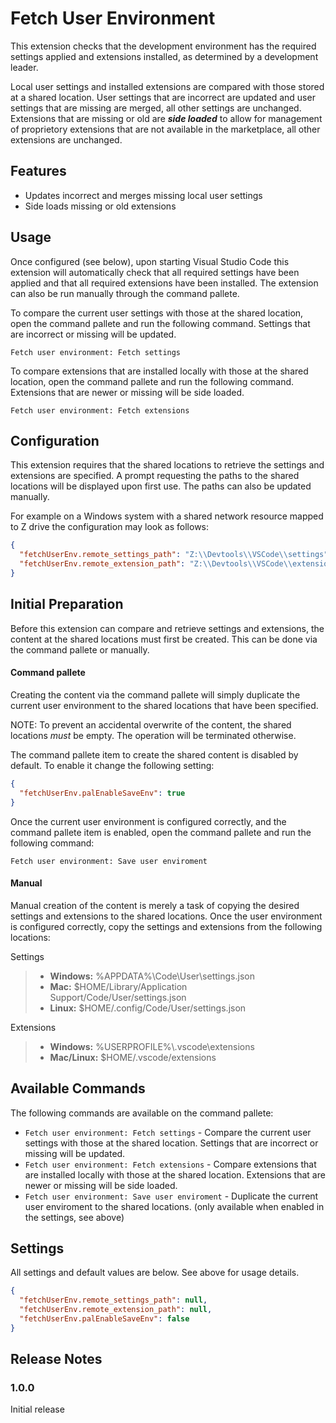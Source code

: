 # Fetch User Environment

This extension checks that the development environment has the required settings applied and extensions installed, as determined by a development leader.

Local user settings and installed extensions are compared with those stored at a shared location.  User settings that are incorrect are updated and user settings that are missing are merged, all other settings are unchanged.  Extensions that are missing or old are __*side loaded*__ to allow for management of proprietory extensions that are not available in the marketplace, all other extensions are unchanged.

## Features

* Updates incorrect and merges missing local user settings
* Side loads missing or old extensions

## Usage

Once configured (see below), upon starting Visual Studio Code this extension will automatically check that all required settings have been applied and that all required extensions have been installed.  The extension can also be run manually through the command pallete.

To compare the current user settings with those at the shared location, open the command pallete and run the following command.  Settings that are incorrect or missing will be updated.

```
Fetch user environment: Fetch settings
```

To compare extensions that are installed locally with those at the shared location, open the command pallete and run the following command.  Extensions that are newer or missing will be side loaded.

```
Fetch user environment: Fetch extensions
```

## Configuration

This extension requires that the shared locations to retrieve the settings and extensions are specified.  A prompt requesting the paths to the shared locations will be displayed upon first use.  The paths can also be updated manually.

For example on a Windows system with a shared network resource mapped to Z drive the configuration may look as follows:

```json
{
  "fetchUserEnv.remote_settings_path": "Z:\\Devtools\\VSCode\\settings",
  "fetchUserEnv.remote_extension_path": "Z:\\Devtools\\VSCode\\extensions"
}
```

## Initial Preparation

Before this extension can compare and retrieve settings and extensions, the content at the shared locations must first be created.  This can be done via the command pallete or manually.

#### Command pallete

Creating the content via the command pallete will simply duplicate the current user environment to the shared locations that have been specified.

NOTE: To prevent an accidental overwrite of the content, the shared locations _must_ be empty.  The operation will be terminated otherwise.

The command pallete item to create the shared content is disabled by default.  To enable it change the following setting:

```json
{
  "fetchUserEnv.palEnableSaveEnv": true
}
```

Once the current user environment is configured correctly, and the command pallete item is enabled, open the command pallete and run the following command:

```
Fetch user environment: Save user enviroment
```

#### Manual

Manual creation of the content is merely a task of copying the desired settings and extensions to the shared locations.  Once the user environment is configured correctly, copy the settings and extensions from the following locations:

Settings

> * __Windows:__ %APPDATA%\Code\User\settings.json
> * __Mac:__ $HOME/Library/Application Support/Code/User/settings.json
> * __Linux:__ $HOME/.config/Code/User/settings.json

Extensions

> * __Windows:__ %USERPROFILE%\\.vscode\extensions
> * __Mac/Linux:__ $HOME/.vscode/extensions

## Available Commands

The following commands are available on the command pallete:

* `Fetch user environment: Fetch settings` - Compare the current user settings with those at the shared location.  Settings that are incorrect or missing will be updated.
* `Fetch user environment: Fetch extensions` - Compare extensions that are installed locally with those at the shared location.  Extensions that are newer or missing will be side loaded.
* `Fetch user environment: Save user enviroment` - Duplicate the current user enviroment to the shared locations. (only available when enabled in the settings, see above)

## Settings

All settings and default values are below.  See above for usage details.

```json
{
  "fetchUserEnv.remote_settings_path": null,
  "fetchUserEnv.remote_extension_path": null,
  "fetchUserEnv.palEnableSaveEnv": false
}
```

## Release Notes

### 1.0.0

Initial release
